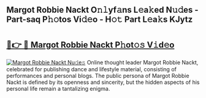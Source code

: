 ## Margot Robbie Nackt O𝚗𝚕yf𝚊ns L𝚎a𝚔ed N𝚞𝚍es - Part-saq P𝚑𝚘tos Vi𝚍𝚎o - H𝚘𝚝 Part L𝚎a𝚔s KJytz

# <h2><a href="http://kf1fug.oniu.top/?m=Margot+Robbie+Nackt">🔗👉 🔴 Margot Robbie Nackt P𝚑ot𝚘𝚜 V𝚒d𝚎o</a></h2>

[![Margot Robbie Nackt Nu𝚍e𝚜](https://i.imgur.com/0qMVB7G.gif)](http://kf1fug.oniu.top/?m=Margot+Robbie+Nackt)
Online thought leader Margot Robbie Nackt, celebrated for publishing dance and lifestyle material, consisting of performances and personal blogs. The public persona of Margot Robbie Nackt is defined by its openness and sincerity, but the hidden aspects of his personal life remain a tantalizing enigma.  
